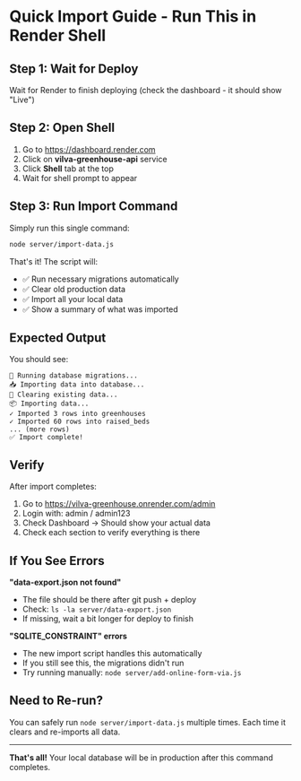 # Quick Import Guide - Run This in Render Shell

## Step 1: Wait for Deploy
Wait for Render to finish deploying (check the dashboard - it should show "Live")

## Step 2: Open Shell
1. Go to https://dashboard.render.com
2. Click on **vilva-greenhouse-api** service
3. Click **Shell** tab at the top
4. Wait for shell prompt to appear

## Step 3: Run Import Command

Simply run this single command:

```bash
node server/import-data.js
```

That's it! The script will:
- ✅ Run necessary migrations automatically
- ✅ Clear old production data
- ✅ Import all your local data
- ✅ Show a summary of what was imported

## Expected Output

You should see:
```
🔧 Running database migrations...
📥 Importing data into database...
🧹 Clearing existing data...
📦 Importing data...
✓ Imported 3 rows into greenhouses
✓ Imported 60 rows into raised_beds
... (more rows)
✅ Import complete!
```

## Verify

After import completes:
1. Go to https://vilva-greenhouse.onrender.com/admin
2. Login with: admin / admin123
3. Check Dashboard → Should show your actual data
4. Check each section to verify everything is there

## If You See Errors

**"data-export.json not found"**
- The file should be there after git push + deploy
- Check: `ls -la server/data-export.json`
- If missing, wait a bit longer for deploy to finish

**"SQLITE_CONSTRAINT" errors**
- The new import script handles this automatically
- If you still see this, the migrations didn't run
- Try running manually: `node server/add-online-form-via.js`

## Need to Re-run?

You can safely run `node server/import-data.js` multiple times.
Each time it clears and re-imports all data.

---

**That's all!** Your local database will be in production after this command completes.
